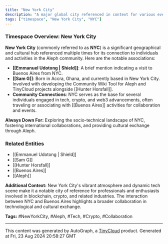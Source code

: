 ```yaml
---
title: "New York City"
description: "A major global city referenced in context for various events and connections"
tags: ["timespace", "New York City", "NYC"]
---
```


### Timespace Overview: New York City

**New York City** (commonly referred to as **NYC**) is a significant geographical and cultural hub referenced multiple times for its connection to individuals and activities in the Aleph community. Here are the notable associations:

- **[[Emmanuel Udotong | Shield]]**: A brief mention indicating a visit to Buenos Aires from NYC.
- **[[Sam G]]**: Born in Accra, Ghana, and currently based in New York City. Involved with developing the Community Wiki Tool for Aleph and TinyCloud projects alongside [[Hunter Horsfall]].
- **Community Connections**: NYC serves as the base for several individuals engaged in tech, crypto, and web3 advancements, often traveling or associating with [[Buenos Aires]] activities for collaboration and events.

**Always Down For:** Exploring the socio-technical landscape of NYC, fostering international collaborations, and providing cultural exchange through Aleph.

### Related Entities

- [[Emmanuel Udotong | Shield]]
- [[Sam G]]
- [[Hunter Horsfall]]
- [[Buenos Aires]]
- [[Aleph]]

**Additional Context:**
New York City's vibrant atmosphere and dynamic tech scene make it a notable city of reference for professionals and enthusiasts involved in blockchain, crypto, and related industries. The interaction between NYC and Buenos Aires highlights a broader collaboration in technological and cultural exchange.

**Tags:** #NewYorkCity, #Aleph, #Tech, #Crypto, #Collaboration

---
This content was generated by AutoGraph, a [TinyCloud](https://tinycloud.xyz/) product.
Generated at Fri, 23 Aug 2024 20:58:27 GMT